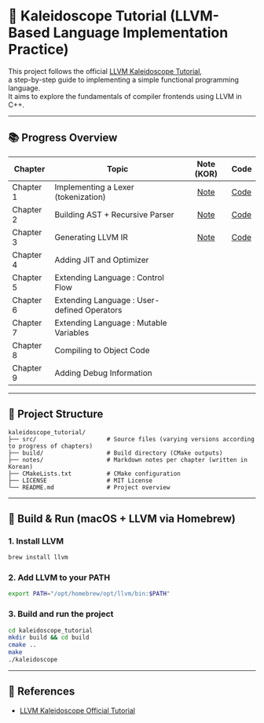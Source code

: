 
# 🔧 Kaleidoscope Tutorial (LLVM-Based Language Implementation Practice)

This project follows the official [LLVM Kaleidoscope Tutorial](https://llvm.org/docs/tutorial/),  
a step-by-step guide to implementing a simple functional programming language.  
It aims to explore the fundamentals of compiler frontends using LLVM in C++.

---

## 📚 Progress Overview

| Chapter | Topic | Note (KOR) | Code |
|--------|-------|:--------:|--------|
| Chapter 1 | Implementing a Lexer (tokenization) | [Note](notes/chapter1.md) | [Code](src/no_llvm.cpp)
| Chapter 2 | Building AST + Recursive Parser | [Note](notes/chapter2.md) | [Code](src/no_llvm.cpp)
| Chapter 3 | Generating LLVM IR | [Note](notes/chapter3.md) | [Code](src/llvm_codegen.cpp)
| Chapter 4 | Adding JIT and Optimizer | | |
| Chapter 5 | Extending Language : Control Flow| | |
| Chapter 6 | Extending Language : User-defined Operators | | |
| Chapter 7 | Extending Language : Mutable Variables | | |
| Chapter 8 | Compiling to Object Code | | |
| Chapter 9 | Adding Debug Information | | |
---

## 📁 Project Structure

```
kaleidoscope_tutorial/
├── src/                    # Source files (varying versions according to progress of chapters)
├── build/                  # Build directory (CMake outputs)
├── notes/                  # Markdown notes per chapter (written in Korean)
├── CMakeLists.txt          # CMake configuration
├── LICENSE                 # MIT License
└── README.md               # Project overview
```

---

## 🚀 Build & Run (macOS + LLVM via Homebrew)

### 1. Install LLVM

```bash
brew install llvm
```

### 2. Add LLVM to your PATH

```bash
export PATH="/opt/homebrew/opt/llvm/bin:$PATH"
```

### 3. Build and run the project

```bash
cd kaleidoscope_tutorial
mkdir build && cd build
cmake ..
make
./kaleidoscope
```

---

## 📄 References

- [LLVM Kaleidoscope Official Tutorial](https://llvm.org/docs/tutorial/)
